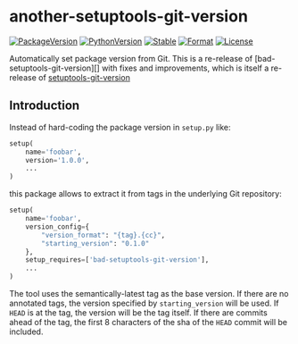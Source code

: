# another-setuptools-git-version

[![PackageVersion][pypi-version]][pypi-home]
[![PythonVersion][python-version]][python-home]
[![Stable][pypi-status]][pypi-home]
[![Format][pypi-format]][pypi-home]
[![License][pypi-license]](LICENSE)

[pypi-version]: https://badge.fury.io/py/bad-setuptools-git-version.svg
[pypi-license]: https://img.shields.io/pypi/l/bad-setuptools-git-version.svg
[pypi-status]: https://img.shields.io/pypi/status/bad-setuptools-git-version.svg
[pypi-format]: https://img.shields.io/pypi/format/bad-setuptools-git-version.svg
[pypi-home]: https://badge.fury.io/py/bad-setuptools-git-version
[python-version]: https://img.shields.io/pypi/pyversions/bad-setuptools-git-version.svg
[python-home]: https://python.org

Automatically set package version from Git. This is a re-release of
[bad-setuptools-git-version][] with fixes and improvements, which is itself a re-release of [setuptools-git-version][]

[setuptools-git-version]: https://github.com/pyfidelity/setuptools-git-version


## Introduction

Instead of hard-coding the package version in ``setup.py`` like:

```python
setup(
    name='foobar',
    version='1.0.0',
    ...
)
```

this package allows to extract it from tags in the underlying Git repository:

```python
setup(
    name='foobar',
    version_config={
        "version_format": "{tag}.{cc}",
        "starting_version": "0.1.0"
    },
    setup_requires=['bad-setuptools-git-version'],
    ...
)
```

The tool uses the semantically-latest tag as the base version. If there are no annotated tags, the version specified by `starting_version` will be used. If `HEAD` is at the tag, the version will be the tag itself. If there are commits ahead of the tag, the first 8 characters of the sha of the `HEAD` commit will be included.
